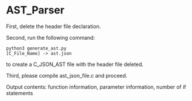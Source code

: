 # AST_Parser

First, delete the header file declaration.

Second, run the following command: <pre><code>python3 generate_ast.py [C_File_Name] -> ast.json</code></pre> to create a C_JSON_AST file with the header file deleted.

Third, please compile ast_json_file.c and proceed.

Output contents: function information, parameter information, number of if statements

